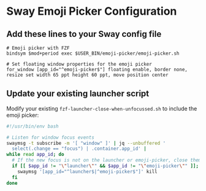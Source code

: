 # Sway Emoji Picker Configuration

## Add these lines to your Sway config file

```
# Emoji picker with FZF
bindsym $mod+period exec $USER_BIN/emoji-picker/emoji-picker.sh

# Set floating window properties for the emoji picker
for_window [app_id="^emoji-picker$"] floating enable, border none, resize set width 65 ppt height 60 ppt, move position center
```

## Update your existing launcher script

Modify your existing `fzf-launcher-close-when-unfocussed.sh` to include the emoji picker:

```bash
#!/usr/bin/env bash

# Listen for window focus events
swaymsg -t subscribe -m '[ "window" ]' | jq --unbuffered '
  select(.change == "focus") | .container.app_id' |
while read app_id; do
  # If the new focus is not on the launcher or emoji-picker, close them
  if [[ $app_id != "\"launcher\"" && $app_id != "\"emoji-picker\"" ]]; then
    swaymsg '[app_id="^launcher$|^emoji-picker$"]' kill
  fi
done
```